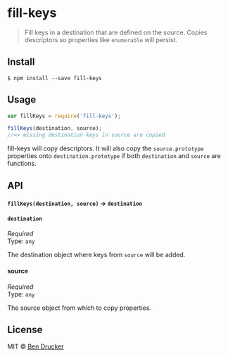# fill-keys

> Fill keys in a destination that are defined on the source. Copies descriptors so properties like `enumerable` will persist. 


## Install

```
$ npm install --save fill-keys
```


## Usage

```js
var fillKeys = require('fill-keys');

fillKeys(destination, source);
//=> missing destination keys in source are copied
```

fill-keys will copy descriptors. It will also copy the `source.prototype` properties onto `destination.prototype` if both `destination` and `source` are functions. 

## API

#### `fillKeys(destination, source)` -> `destination`

#### `destination`

*Required*  
Type: `any`

The destination object where keys from `source` will be added.

#### source

*Required*  
Type: `any`

The source object from which to copy properties.


## License

MIT © [Ben Drucker](http://bendrucker.me)
